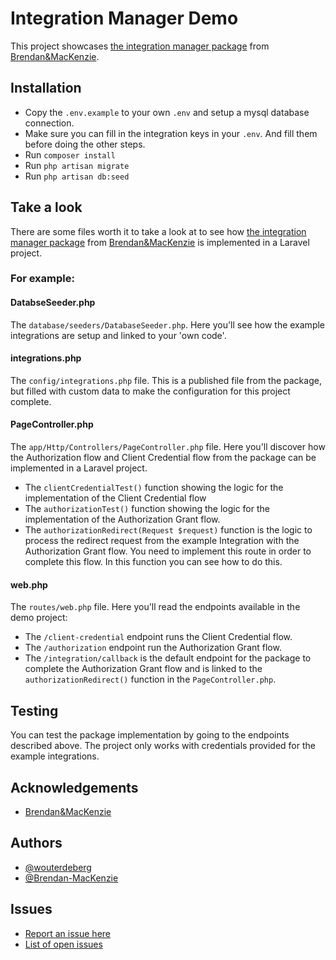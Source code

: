 # Integration Manager Demo
This project showcases [the integration manager package](https://github.com/Brendan-MacKenzie/Integration-Manager) from [Brendan&MacKenzie](https://brendan-mackenzie.com).

## Installation
- Copy the `.env.example` to your own `.env` and setup a mysql database connection.
- Make sure you can fill in the integration keys in your `.env`. And fill them before doing the other steps.
- Run `composer install`
- Run `php artisan migrate`
- Run `php artisan db:seed`

## Take a look
There are some files worth it to take a look at to see how [the integration manager package](https://github.com/Brendan-MacKenzie/Integration-Manager) from [Brendan&MacKenzie](https://brendan-mackenzie.com) is implemented in a Laravel project.

### For example:
#### DatabseSeeder.php
The `database/seeders/DatabaseSeeder.php`. Here you'll see how the example integrations are setup and linked to your 'own code'.

#### integrations.php
The `config/integrations.php` file. This is a published file from the package, but filled with custom data to make the configuration for this project complete.

#### PageController.php
The `app/Http/Controllers/PageController.php` file. Here you'll discover how the Authorization flow and Client Credential flow from the package can be implemented in a Laravel project. 

- The `clientCredentialTest()` function showing the logic for the implementation of the Client Credential flow
- The `authorizationTest()` function showing the logic for the implementation of the Authorization Grant flow. 
- The `authorizationRedirect(Request $request)` function is the logic to process the redirect request from the example Integration with the Authorization Grant flow. You need to implement this route in order to complete this flow. In this function you can see how to do this.

#### web.php
The `routes/web.php` file. Here you'll read the endpoints available in the demo project:
- The `/client-credential` endpoint runs the Client Credential flow.
- The `/authorization` endpoint run the Authorization Grant flow.
- The `/integration/callback` is the default endpoint for the package to complete the Authorization Grant flow and is linked to the `authorizationRedirect()` function in the `PageController.php`.

## Testing
You can test the package implementation by going to the endpoints described above. The project only works with credentials provided for the example integrations.

## Acknowledgements ##
 - [Brendan&MacKenzie](https://www.brendan-mackenzie.com)

 ## Authors

- [@wouterdeberg](https://github.com/wouterdeberg)
- [@Brendan-MacKenzie](https://github.com/Brendan-MacKenzie)

## Issues
- [Report an issue here](https://github.com/Brendan-MacKenzie/Integration-Manager/issues/new)
- [List of open issues](https://github.com/Brendan-MacKenzie/Integration-Manager/issues)